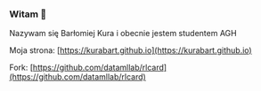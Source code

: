 ### Witam 👋
Nazywam się Barłomiej Kura i obecnie jestem studentem AGH

Moja strona: [https://kurabart.github.io](https://kurabart.github.io)

Fork: [https://github.com/datamllab/rlcard](https://github.com/datamllab/rlcard)
